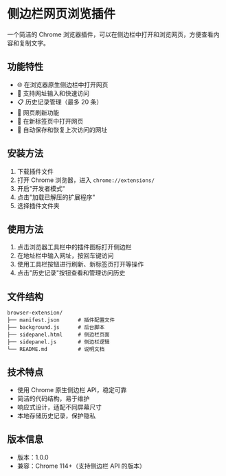 # 侧边栏网页浏览插件

一个简洁的 Chrome 浏览器插件，可以在侧边栏中打开和浏览网页，方便查看内容和复制文字。

## 功能特性

- 🌐 在浏览器原生侧边栏中打开网页
- 📝 支持网址输入和快速访问
- 📋 历史记录管理（最多 20 条）
- 🔄 网页刷新功能
- 🔗 在新标签页中打开网页
- 💾 自动保存和恢复上次访问的网址

## 安装方法

1. 下载插件文件
2. 打开 Chrome 浏览器，进入 `chrome://extensions/`
3. 开启"开发者模式"
4. 点击"加载已解压的扩展程序"
5. 选择插件文件夹

## 使用方法

1. 点击浏览器工具栏中的插件图标打开侧边栏
2. 在地址栏中输入网址，按回车键访问
3. 使用工具栏按钮进行刷新、新标签页打开等操作
4. 点击"历史记录"按钮查看和管理访问历史

## 文件结构

```
browser-extension/
├── manifest.json      # 插件配置文件
├── background.js      # 后台脚本
├── sidepanel.html     # 侧边栏页面
├── sidepanel.js       # 侧边栏逻辑
└── README.md          # 说明文档
```

## 技术特点

- 使用 Chrome 原生侧边栏 API，稳定可靠
- 简洁的代码结构，易于维护
- 响应式设计，适配不同屏幕尺寸
- 本地存储历史记录，保护隐私

## 版本信息

- 版本：1.0.0
- 兼容：Chrome 114+（支持侧边栏 API 的版本）
